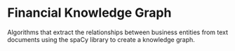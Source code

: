 # Financial Knowledge Graph

Algorithms that extract the relationships between business entities from text documents using the spaCy library to create a knowledge graph.
